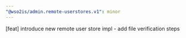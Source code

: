 ```yaml
---
"@wso2is/admin.remote-userstores.v1": minor
---
```


[feat] introduce new remote user store impl - add file verification steps
